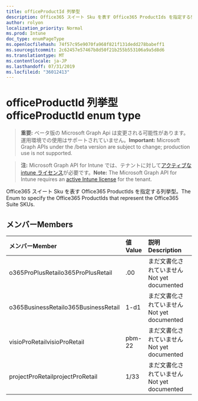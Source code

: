 ```yaml
---
title: officeProductId 列挙型
description: Office365 スイート Sku を表す Office365 ProductIds を指定する列挙型。
author: rolyon
localization_priority: Normal
ms.prod: Intune
doc_type: enumPageType
ms.openlocfilehash: 74f57c95e9070fa968f821f131dedd278babeff1
ms.sourcegitcommit: 2c62457e57467b8d50f21b255b553106a9a5d8d6
ms.translationtype: MT
ms.contentlocale: ja-JP
ms.lasthandoff: 07/31/2019
ms.locfileid: "36012413"
---
```

# <a name="officeproductid-enum-type"></a><span data-ttu-id="6e760-103">officeProductId 列挙型</span><span class="sxs-lookup"><span data-stu-id="6e760-103">officeProductId enum type</span></span>

> <span data-ttu-id="6e760-104">**重要:** ベータ版の Microsoft Graph Api は変更される可能性があります。運用環境での使用はサポートされていません。</span><span class="sxs-lookup"><span data-stu-id="6e760-104">**Important:** Microsoft Graph APIs under the /beta version are subject to change; production use is not supported.</span></span>

> <span data-ttu-id="6e760-105">**注:** Microsoft Graph API for Intune では、テナントに対して[アクティブな intune ライセンス](https://go.microsoft.com/fwlink/?linkid=839381)が必要です。</span><span class="sxs-lookup"><span data-stu-id="6e760-105">**Note:** The Microsoft Graph API for Intune requires an [active Intune license](https://go.microsoft.com/fwlink/?linkid=839381) for the tenant.</span></span>

<span data-ttu-id="6e760-106">Office365 スイート Sku を表す Office365 ProductIds を指定する列挙型。</span><span class="sxs-lookup"><span data-stu-id="6e760-106">The Enum to specify the Office365 ProductIds that represent the Office365 Suite SKUs.</span></span>

## <a name="members"></a><span data-ttu-id="6e760-107">メンバー</span><span class="sxs-lookup"><span data-stu-id="6e760-107">Members</span></span>
|<span data-ttu-id="6e760-108">メンバー</span><span class="sxs-lookup"><span data-stu-id="6e760-108">Member</span></span>|<span data-ttu-id="6e760-109">値</span><span class="sxs-lookup"><span data-stu-id="6e760-109">Value</span></span>|<span data-ttu-id="6e760-110">説明</span><span class="sxs-lookup"><span data-stu-id="6e760-110">Description</span></span>|
|:---|:---|:---|
|<span data-ttu-id="6e760-111">o365ProPlusRetail</span><span class="sxs-lookup"><span data-stu-id="6e760-111">o365ProPlusRetail</span></span>|<span data-ttu-id="6e760-112">.0</span><span class="sxs-lookup"><span data-stu-id="6e760-112">0</span></span>|<span data-ttu-id="6e760-113">まだ文書化されていません</span><span class="sxs-lookup"><span data-stu-id="6e760-113">Not yet documented</span></span>|
|<span data-ttu-id="6e760-114">o365BusinessRetail</span><span class="sxs-lookup"><span data-stu-id="6e760-114">o365BusinessRetail</span></span>|<span data-ttu-id="6e760-115">1-d</span><span class="sxs-lookup"><span data-stu-id="6e760-115">1</span></span>|<span data-ttu-id="6e760-116">まだ文書化されていません</span><span class="sxs-lookup"><span data-stu-id="6e760-116">Not yet documented</span></span>|
|<span data-ttu-id="6e760-117">visioProRetail</span><span class="sxs-lookup"><span data-stu-id="6e760-117">visioProRetail</span></span>|<span data-ttu-id="6e760-118">pbm-2</span><span class="sxs-lookup"><span data-stu-id="6e760-118">2</span></span>|<span data-ttu-id="6e760-119">まだ文書化されていません</span><span class="sxs-lookup"><span data-stu-id="6e760-119">Not yet documented</span></span>|
|<span data-ttu-id="6e760-120">projectProRetail</span><span class="sxs-lookup"><span data-stu-id="6e760-120">projectProRetail</span></span>|<span data-ttu-id="6e760-121">1/3</span><span class="sxs-lookup"><span data-stu-id="6e760-121">3</span></span>|<span data-ttu-id="6e760-122">まだ文書化されていません</span><span class="sxs-lookup"><span data-stu-id="6e760-122">Not yet documented</span></span>|





